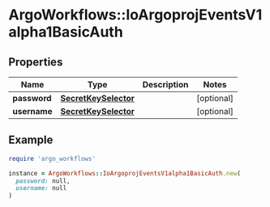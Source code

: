 # ArgoWorkflows::IoArgoprojEventsV1alpha1BasicAuth

## Properties

| Name | Type | Description | Notes |
| ---- | ---- | ----------- | ----- |
| **password** | [**SecretKeySelector**](SecretKeySelector.md) |  | [optional] |
| **username** | [**SecretKeySelector**](SecretKeySelector.md) |  | [optional] |

## Example

```ruby
require 'argo_workflows'

instance = ArgoWorkflows::IoArgoprojEventsV1alpha1BasicAuth.new(
  password: null,
  username: null
)
```

